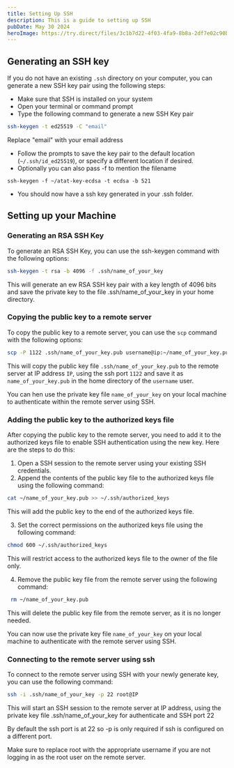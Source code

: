 ```yaml
---
title: Setting Up SSH
description: This is a guide to setting up SSH
pubDate: May 30 2024
heroImage: https://try.direct/files/3c1b7d22-4f03-4fa9-8b8a-2df7e02c90bd.png
---
```


## Generating an SSH key

If you do not have an existing `.ssh` directory on your computer, you can generate a new SSH key pair using the following steps:

- Make sure that SSH is installed on your system
- Open your terminal or command prompt
- Type the following command to generate a new SSH Key pair
```bash
ssh-keygen -t ed25519 -C "email"
```
Replace "email" with your email address
- Follow the prompts to save the key pair to the default location (`~/.ssh/id_ed25519`), or specify a different location if desired.
- Optionally you can also pass -f to mention the filename
```shell
ssh-keygen -f ~/atat-key-ecdsa -t ecdsa -b 521
```
- You should now have a ssh key generated in your .ssh folder.

## Setting up your Machine

### Generating an RSA SSH Key
To generate an RSA SSH Key, you can use the ssh-keygen command with the following options:

```bash
ssh-keygen -t rsa -b 4096 -f .ssh/name_of_your_key
```
This will generate  an ew RSA SSH key pair with a key length of 4096 bits and save the private key to the file .ssh/name_of_your_key in your home directory.

### Copying the public key to a remote server
To copy the public key to a remote server, you can use the `scp` command with the following options: 
```bash
scp -P 1122 .ssh/name_of_your_key.pub username@ip:~/name_of_your_key.pub
```
This will copy the public key file `.ssh/name_of_your_key.pub` to the remote server at IP address `IP`, using the ssh port `1122` and save it as `name_of_your_key.pub` in the home directory of the `username` user.

You can hen use the private key file `name_of_your_key` on your local machine to authenticate within the remote server using SSH.

### Adding the public key to the authorized keys file
After copying the public key to the remote server, you need to add it to the authorized keys file to enable SSH authentication using the new key. Here are the steps to do this:
1. Open a SSH session to the remote server using your existing SSH credentials.
2. Append the contents of the public key file to the authorized keys file using the following command:
```bash
cat ~/name_of_your_key.pub >> ~/.ssh/authorized_keys
```
This will add the public key to the end of the authorized keys file.

3. Set the correct permissions on the authorized keys file using the following command:
```bash
chmod 600 ~/.ssh/authorized_keys
```
 This will restrict access to the authorized keys file to the owner of the file only.
 
 4. Remove the public key file from the remote server using the following command:
```bash
 rm ~/name_of_your_key.pub
```
This will delete the public key file from the remote server, as it is no longer needed.

You can now use the private key file `name_of_your_key` on your local machine to authenticate with the remote server using SSH.

### Connecting to the remote server using ssh
To connect to the remote server using SSH with your newly generate key, you can use the following command:
```bash
ssh -i .ssh/name_of_your_key -p 22 root@IP
```
This will start an SSH session to the remote server at IP address, using the private key file .ssh/name_of_your_key for authenticate and SSH port 22

By default the ssh port is at 22 so -p is only required if ssh is configured on a different port.

Make sure to replace root with the appropriate username if you are not logging in as the root user on the remote server.
